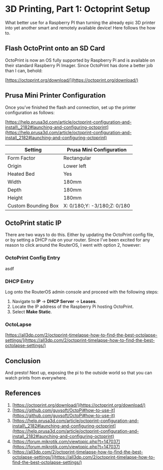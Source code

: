 # 3D Printing, Part 1: Octoprint Setup

What better use for a Raspberry PI than turning the already epic 3D printer into yet another smart and remotely available device! Here follows the how to.

<!-- Table of Contents -->

## Flash OctoPrint onto an SD Card

OctoPrint is now an OS fully supported by Raspberry Pi and is available on their standard Raspberry Pi Imager. Since OctoPrint has done a better job than I can, behold:

[https://octoprint.org/download/](https://octoprint.org/download/)

## Prusa Mini Printer Configuration

Once you’ve finished the flash and connection, set up the printer configuration as follows:

[https://help.prusa3d.com/article/octoprint-configuration-and-install\_2182#launching-and-configuring-octoprint](https://help.prusa3d.com/article/octoprint-configuration-and-install_2182#launching-and-configuring-octoprint)

| **Setting**       | **Prusa Mini Configuration** |
|---------------------|------------------------------|
| Form Factor         | Rectangular                  |
| Origin              | Lower left                   |
| Heated Bed          | Yes                          |
| Width               | 180mm                        |
| Depth               | 180mm                        |
| Height              | 180mm                        |
| Custom Bounding Box | X: 0/180;Y: -3/180;Z: 0/180  |

## OctoPrint static IP

There are two ways to do this. Either by updating the OctoPrint config file, or by setting a DHCP rule on your router. Since I’ve been excited for any reason to click around the RouterOS, I went with option 2, however:

### OctoPrint Config Entry

asdf

### DHCP Entry

Log onto the RouterOS admin console and proceed with the following steps:

1. Navigate to **IP** → **DHCP Server** → **Leases**.
2. Locate the IP address of the Raspberry Pi hosting OctoPrint.
3. Select **Make Static**.

### OctoLapse

[https://all3dp.com/2/octoprint-timelapse-how-to-find-the-best-octolapse-settings/](https://all3dp.com/2/octoprint-timelapse-how-to-find-the-best-octolapse-settings/)

## Conclusion

And presto! Next up, exposing the pi to the outside world so that you can watch prints from everywhere.

## References

1. [https://octoprint.org/download/](https://octoprint.org/download/)
2. [https://github.com/guysoft/OctoPi#how-to-use-it](https://github.com/guysoft/OctoPi#how-to-use-it)
3. [https://help.prusa3d.com/article/octoprint-configuration-and-install\_2182#launching-and-configuring-octoprint](https://help.prusa3d.com/article/octoprint-configuration-and-install_2182#launching-and-configuring-octoprint)
4. [https://forum.mikrotik.com/viewtopic.php?t=147037](https://forum.mikrotik.com/viewtopic.php?t=147037)
5. [https://all3dp.com/2/octoprint-timelapse-how-to-find-the-best-octolapse-settings/](https://all3dp.com/2/octoprint-timelapse-how-to-find-the-best-octolapse-settings/)

